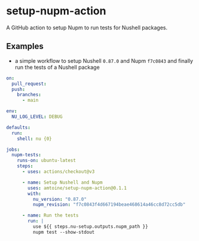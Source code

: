 # setup-nupm-action
A GitHub action to setup Nupm to run tests for Nushell packages.

## Examples
- a simple workflow to setup Nushell `0.87.0` and Nupm `f7c0843` and finally run the tests of a
Nushell package
```yml
on:
  pull_request:
  push:
    branches:
      - main

env:
  NU_LOG_LEVEL: DEBUG

defaults:
  run:
    shell: nu {0}

jobs:
  nupm-tests:
    runs-on: ubuntu-latest
    steps:
      - uses: actions/checkout@v3

      - name: Setup Nushell and Nupm
        uses: amtoine/setup-nupm-action@0.1.1
        with:
          nu_version: "0.87.0"
          nupm_revision: "f7c0843f4d667194beae468614a46cc8d72cc5db"

      - name: Run the tests
        run: |
          use ${{ steps.nu-setup.outputs.nupm_path }}
          nupm test --show-stdout
```

